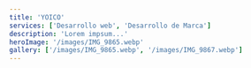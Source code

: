 ```yaml
---
title: 'YOICO'
services: ['Desarrollo web', 'Desarrollo de Marca']
description: 'Lorem impsum...'
heroImage: '/images/IMG_9865.webp'
gallery: ['/images/IMG_9865.webp', '/images/IMG_9867.webp']
---
```


